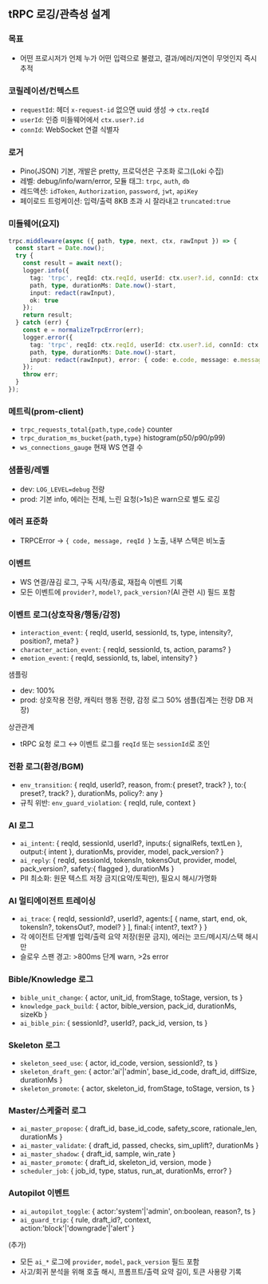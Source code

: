## tRPC 로깅/관측성 설계

### 목표
- 어떤 프로시저가 언제 누가 어떤 입력으로 불렸고, 결과/에러/지연이 무엇인지 즉시 추적

### 코릴레이션/컨텍스트
- `requestId`: 헤더 `x-request-id` 없으면 uuid 생성 → `ctx.reqId`
- `userId`: 인증 미들웨어에서 `ctx.user?.id`
- `connId`: WebSocket 연결 식별자

### 로거
- Pino(JSON) 기본, 개발은 pretty, 프로덕션은 구조화 로그(Loki 수집)
- 레벨: debug/info/warn/error, 모듈 태그: `trpc`, `auth`, `db`
- 레드액션: `idToken`, `Authorization`, `password`, `jwt`, `apiKey`
- 페이로드 트렁케이션: 입력/출력 8KB 초과 시 잘라내고 `truncated:true`

### 미들웨어(요지)
```ts
trpc.middleware(async ({ path, type, next, ctx, rawInput }) => {
  const start = Date.now();
  try {
    const result = await next();
    logger.info({
      tag: 'trpc', reqId: ctx.reqId, userId: ctx.user?.id, connId: ctx.connId,
      path, type, durationMs: Date.now()-start,
      input: redact(rawInput),
      ok: true
    });
    return result;
  } catch (err) {
    const e = normalizeTrpcError(err);
    logger.error({
      tag: 'trpc', reqId: ctx.reqId, userId: ctx.user?.id, connId: ctx.connId,
      path, type, durationMs: Date.now()-start,
      input: redact(rawInput), error: { code: e.code, message: e.message }
    });
    throw err;
  }
});
```

### 메트릭(prom-client)
- `trpc_requests_total{path,type,code}` counter
- `trpc_duration_ms_bucket{path,type}` histogram(p50/p90/p99)
- `ws_connections_gauge` 현재 WS 연결 수

### 샘플링/레벨
- dev: `LOG_LEVEL=debug` 전량
- prod: 기본 info, 에러는 전체, 느린 요청(>1s)은 warn으로 별도 로깅

### 에러 표준화
- TRPCError → `{ code, message, reqId }` 노출, 내부 스택은 비노출

### 이벤트
- WS 연결/끊김 로그, 구독 시작/종료, 재접속 이벤트 기록
- 모든 이벤트에 `provider?`, `model?`, `pack_version?`(AI 관련 시) 필드 포함

### 이벤트 로그(상호작용/행동/감정)
- `interaction_event`: { reqId, userId, sessionId, ts, type, intensity?, position?, meta? }
- `character_action_event`: { reqId, sessionId, ts, action, params? }
- `emotion_event`: { reqId, sessionId, ts, label, intensity? }

샘플링
- dev: 100%
- prod: 상호작용 전량, 캐릭터 행동 전량, 감정 로그 50% 샘플(집계는 전량 DB 저장)

상관관계
- tRPC 요청 로그 ↔ 이벤트 로그를 `reqId` 또는 `sessionId`로 조인

### 전환 로그(환경/BGM)
- `env_transition`: { reqId, userId?, reason, from:{ preset?, track? }, to:{ preset?, track? }, durationMs, policy?: any }
- 규칙 위반: `env_guard_violation`: { reqId, rule, context }

### AI 로그
- `ai_intent`: { reqId, sessionId, userId?, inputs:{ signalRefs, textLen }, output:{ intent }, durationMs, provider, model, pack_version? }
- `ai_reply`: { reqId, sessionId, tokensIn, tokensOut, provider, model, pack_version?, safety:{ flagged }, durationMs }
- PII 최소화: 원문 텍스트 저장 금지(요약/토픽만), 필요시 해시/가명화

### AI 멀티에이전트 트레이싱
- `ai_trace`: { reqId, sessionId?, userId?, agents:[ { name, start, end, ok, tokensIn?, tokensOut?, model? } ], final:{ intent?, text? } }
- 각 에이전트 단계별 입력/출력 요약 저장(원문 금지), 에러는 코드/메시지/스택 해시만
- 슬로우 스팬 경고: >800ms 단계 warn, >2s error

### Bible/Knowledge 로그
- `bible_unit_change`: { actor, unit_id, fromStage, toStage, version, ts }
- `knowledge_pack_build`: { actor, bible_version, pack_id, durationMs, sizeKb }
- `ai_bible_pin`: { sessionId?, userId?, pack_id, version, ts }

### Skeleton 로그
- `skeleton_seed_use`: { actor, id_code, version, sessionId?, ts }
- `skeleton_draft_gen`: { actor:'ai'|'admin', base_id_code, draft_id, diffSize, durationMs }
- `skeleton_promote`: { actor, skeleton_id, fromStage, toStage, version, ts }

### Master/스케줄러 로그
- `ai_master_propose`: { draft_id, base_id_code, safety_score, rationale_len, durationMs }
- `ai_master_validate`: { draft_id, passed, checks, sim_uplift?, durationMs }
- `ai_master_shadow`: { draft_id, sample, win_rate }
- `ai_master_promote`: { draft_id, skeleton_id, version, mode }
- `scheduler_job`: { job_id, type, status, run_at, durationMs, error? }

### Autopilot 이벤트
- `ai_autopilot_toggle`: { actor:'system'|'admin', on:boolean, reason?, ts }
- `ai_guard_trip`: { rule, draft_id?, context, action:'block'|'downgrade'|'alert' }

(추가)
- 모든 `ai_*` 로그에 `provider`, `model`, `pack_version` 필드 포함
- 사고/회귀 분석을 위해 호출 해시, 프롬프트/출력 요약 길이, 토큰 사용량 기록
